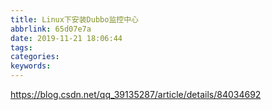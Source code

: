 ```yaml
---
title: Linux下安装Dubbo监控中心
abbrlink: 65d07e7a
date: 2019-11-21 18:06:44
tags:
categories:
keywords:
---
```

https://blog.csdn.net/qq_39135287/article/details/84034692